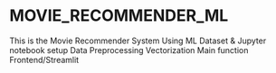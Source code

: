 # MOVIE_RECOMMENDER_ML
This is the Movie Recommender System Using ML
Dataset & Jupyter notebook setup
Data Preprocessing
Vectorization
Main function
Frontend/Streamlit
